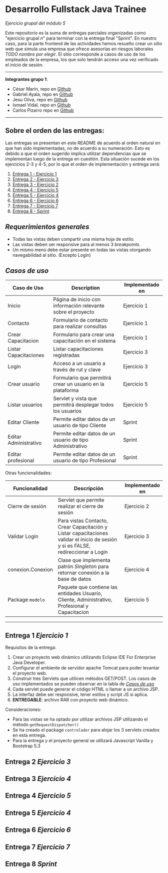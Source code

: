# Desarrollo Fullstack Java Trainee
*Ejercicio grupal del módulo 5*

Este repositorio es la suma de entregas parciales organizadas como "ejercicio grupal *n*" para terminar con la entrega final "Sprint". En nuestro caso, para la parte frontend de las actividades hemos resuelto crear un sitio web que simula una empresa que ofrece asesorías en riesgos laborales  *TODO nombre por elegir*. El sitio corresponde a casos de uso de los empleados de la empresa, los que solo tendrán acceso una vez verificado el inicio de sesión.

<hr>

**Integrantes grupo 1**:
* César Marín, repo en [Github](https://github.com)
* Gabriel Ayala, repo en [Github](https://github.com)
* Jesu Oliva, repo en [Github](https://github.com)
* Ismael Vidal, repo en [Github](https://github.com)
* Carlos Pizarro repo en [Github](https://github.com/CarlosPizarroMorales/modulo-5)

<hr>

## Sobre el orden de las entregas:

Las entregas se presentan en este README de acuerdo al orden natural en que han sido implementadas, no de acuerdo a su numeración. Esto es debido a que el orden sugerido implica utilizar dependencias que se implementan luego de la entrega en cuestión. Esta situación sucede en los ejercicios 2-3 y 4-5, por lo que el orden de implementación y entrega será: 

1. [Entrega 1 - Ejercicio 1](#Entrega-1-Ejercicio-1)
1. [Entrega 2 - Ejercicio 3](#Entrega-2-Ejercicio-3)
1. [Entrega 3 - Ejercicio 2](#Entrega-3-Ejercicio-2)
1. [Entrega 4 - Ejercicio 5](#Entrega-4-Ejercicio-5)
1. [Entrega 5 - Ejercicio 4](#Entrega-5-Ejercicio-4)
1. [Entrega 6 - Ejercicio 6](#Entrega-6-Ejercicio-6)
1. [Entrega 7 - Ejercicio 7](#Entrega-7-Ejercicio-7)
1. [Entrega 8 - Sprint](#Entrega-8-Sprint)

## *Requerimientos generales*

* Todas las vistas deben compartir una misma hoja de estilo.
* Las vistas deben ser responsive para al menos 3 *breakpoints*.
* Un mismo menú debe estar presente en todas las vistas otorgando navegabilidad al sitio. (Excepto Login)


## *Casos de uso*

| Caso de Uso | Description | Implementado en |  
| --- | --- | --- |   
| Inicio | Página de inicio con información relevante sobre el proyecto | Ejercicio 1 |   
| Contacto | Formulario de contacto para realizar consultas | Ejercicio 1 |   
| Crear Capacitacion | Formulario para crear una capacitación en el sistema | Ejercicio 1 |   
| Listar Capacitaciones | Listar capacitaciones registradas | Ejercicio 3 |   
| Login | Acceso a un usuario a través de rut y clave | Ejercicio 3 |   
| Crear usuario | Formulario que permitirá crear un usuario en la plataforma | Ejercicio 5 |   
| Listar usuarios | Servlet y vista que permitirá desplegar todos los usuarios | Ejercicio 5 |   
| Editar Cliente | Permite editar datos de un usuario de tipo Cliente | Sprint |   
| Editar Administrativo | Permite editar datos de un usuario de tipo Administrativo | Sprint |   
| Editar profesional | Permite editar datos de un usuario de tipo Profesional | Sprint |   

Otras funcionalidades:

| Funcionalidad | Descripción | Implementado en |  
| ------------- | ----------- | --------------- |  
| Cierre de sesión | Servlet que permite realizar el cierre de sesión | Ejercicio 2 |  
| Validar Login | Para vistas Contacto, Crear Capacitación y Listar capacitaciones validar el inicio de sesión y si es FALSE, redireccionar a Login | Ejercicio 3 |  
| conexion.Conexion | Clase que implementa patrón *Singleton* para retornar conexión a la base de datos | Ejercicio 4 |  
| Package `modelo` | Paquete que contiene las entidades Usuario, Cliente, Administrativo, Profesional y Capacitacion | Ejercicio 5 |  

<hr>

## Entrega 1 *Ejercicio 1*

Requisitos de la entrega:
1. Crear un proyecto web dinámico utilizando Eclipse IDE For Enterprise Java Developer.
1. Configurar el ambiente de servidor apache Tomcat para poder levantar el proyecto web.
1. Construir tres Servlets que utilicen métodos GET/POST. Los casos de uso implementados se pueden observar en la tabla de [*Casos de uso*](#casos-de-uso)
1. Cada servlet puede generar el código HTML o llamar a un archivo JSP.
1. La interfaz debe ser responsive, tener estilos y script JS si aplica.
1. **ENTREGABLE**: archivo RAR con proyecto web dinámico.


Consideraciones:
* Para las vistas se ha optado por utilizar archivos JSP utilizando el método `getRequestDispatcher()`
* Se ha creado el package `controlador` para alojar los 3 servlets creados en esta entrega.
* Para la entrega y el proyecto general se utilizará Javascript Vanilla y Bootstrap 5.3


## Entrega 2 *Ejercicio 3*


## Entrega 3 *Ejercicio 4*


## Entrega 4 *Ejercicio 5*


## Entrega 5 *Ejercicio 4*


## Entrega 6 *Ejercicio 6*


## Entrega 7 *Ejercicio 7*


## Entrega 8 *Sprint*

